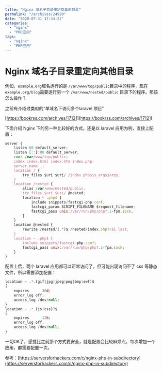 ```yaml
---
title: "Nginx 域名子目录重定向其他目录"
permalink: "/archives/24990"
date: "2020-07-31 17:34:22"
categories: 
  - "nginx"
  - "PHP应用"
tags: 
  - "nginx"
  - "PHP应用"
---
```


# Nginx 域名子目录重定向其他目录

例如，`example.org`域名运行的是 `/var/www/top/public`目录中的程序，现在`example.org/blog`需要运行另一个 `/var/www/nested/public` 目录下的程序。那该怎么操作？

之前有介绍过类似的“单域名下访问多个laravel 项目”

[https://bookrss.com/archives/17121](https://bookrss.com/archives/17121)

下面介绍 Nginx 下的另一种比较好的方式，还是以 laravel 应用为例，直接上配置：

``` js 
server {
    listen 80 default_server;
    listen [::]:80 default_server;
    root /var/www/top/public;
    index index.html index.htm index.php;
    server_name _;
    location / {
        try_files $uri $uri/ /index.php$is_args$args;
    }
    location /nested {
        alias /var/www/nested/public;
        try_files $uri $uri/ @nested;
        location ~ .php$ {
            include snippets/fastcgi-php.conf;
            fastcgi_param SCRIPT_FILENAME $request_filename;
            fastcgi_pass unix:/var/run/php/php7.2-fpm.sock;
        }
    }
    location @nested {
        rewrite /nested/(.*)$ /nested/index.php?/$1 last;
    }
    location ~ .php$ {
        include snippets/fastcgi-php.conf;
        fastcgi_pass unix:/var/run/php/php7.2-fpm.sock;
    }
}
```

配置上后，两个 laravel 应用都可以正常访问了，但可能出现访问不了 css 等静态文件，所以需要添加配置：

``` js 
location ~ .*.(gif|jpg|jpeg|png|bmp|swf)$
{
    expires      30d;
    error_log off;
    access_log /dev/null;
}
location ~ .*.(js|css)?$
{
    expires      12h;
    error_log off;
    access_log /dev/null;
}
```

一切OK了，感觉比之前那个方式要安全，就是配置会比较麻烦点，每次增加一个应用，都需要配置一次。

参考：[https://serversforhackers.com/c/nginx-php-in-subdirectory](https://serversforhackers.com/c/nginx-php-in-subdirectory)
